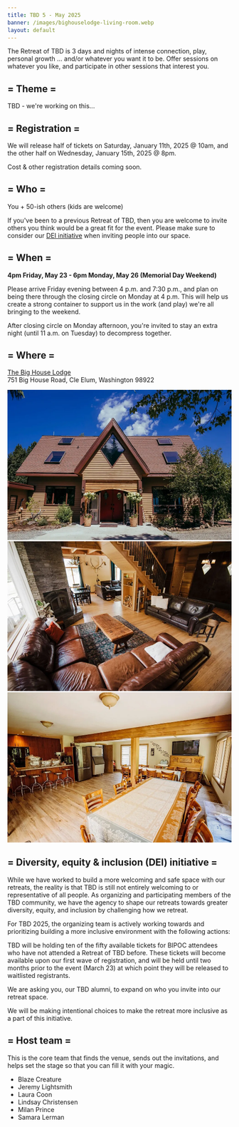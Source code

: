 ```yaml
---
title: TBD 5 - May 2025
banner: /images/bighouselodge-living-room.webp
layout: default
---
```


The Retreat of TBD is 3 days and nights of intense connection, play, personal growth … and/or whatever you want it to be. Offer sessions on whatever you like, and participate in other sessions that interest you.

## = Theme =

TBD - we're working on this...

## = Registration =

We will release half of tickets on Saturday, January 11th, 2025 @ 10am, and the other half on Wednesday, January 15th, 2025 @ 8pm.

Cost & other registration details coming soon.

## = Who =

You + 50-ish others (kids are welcome)

If you've been to a previous Retreat of TBD, then you are welcome to invite others you think would be a great fit for the event. Please make sure to consider our [DEI initiative](#-diversity-equity--inclusion-dei-initiative-) when inviting people into our space.

## = When =

**4pm Friday, May 23 - 6pm Monday, May 26 (Memorial Day Weekend)**

Please arrive Friday evening between 4 p.m. and 7:30 p.m., and plan on being there through the closing circle on Monday at 4 p.m. This will help us create a strong container to support us in the work (and play) we're all bringing to the weekend.

After closing circle on Monday afternoon, you're invited to stay an extra night (until 11 a.m. on Tuesday) to decompress together.

## = Where =

[The Big House Lodge](https://thebighouselodge.com/)<br/>
751 Big House Road, Cle Elum, Washington 98922

![](/images/bighouselodge-front-door.webp)
![](/images/bighouselodge-living-room.webp)
![](/images/bighouselodge-dining-room.webp)

## = Diversity, equity & inclusion (DEI) initiative =

While we have worked to build a more welcoming and safe space with our retreats, the reality is that TBD is still not entirely welcoming to or representative of all people. As organizing and participating members of the TBD community, we have the agency to shape our retreats towards greater diversity, equity, and inclusion by challenging how we retreat. 

For TBD 2025, the organizing team is actively working towards and prioritizing building a more inclusive environment with the following actions:

TBD will be holding ten of the fifty available tickets for BIPOC attendees who have not attended a Retreat of TBD before. These tickets will become available upon our first wave of registration, and will be held until two months prior to the event (March 23) at which point they will be released to waitlisted registrants. 

We are asking you, our TBD alumni, to expand on who you invite into our retreat space. 

We will be making intentional choices to make the retreat more inclusive as a part of this initiative.

## = Host team =

This is the core team that finds the venue, sends out the invitations, and helps set the stage so that you can fill it with your magic.

- Blaze Creature
- Jeremy Lightsmith
- Laura Coon
- Lindsay Christensen
- Milan Prince
- Samara Lerman
